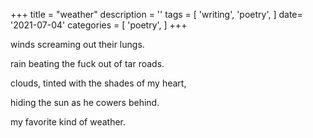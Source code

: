 +++
title = "weather"
description = ''
tags = [
'writing',
'poetry',
]
date= '2021-07-04'
categories = [
'poetry',
]
+++

     
winds screaming out their lungs.     
     
rain beating the fuck out of tar roads.     
     
clouds, tinted with the shades of my heart,     
     
hiding the sun as he cowers behind.     
     
my favorite kind of weather.     
     
     
